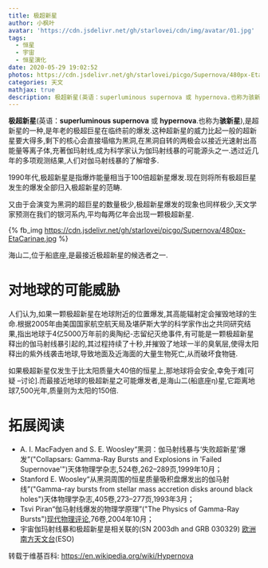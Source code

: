 ```yaml
---
title: 极超新星
author: 小枫叶
avatar: 'https://cdn.jsdelivr.net/gh/starlovei/cdn/img/avatar/01.jpg'
tags:
  - 恒星
  - 宇宙
  - 恒星演化
date: 2020-05-29 19:02:52
photos: https://cdn.jsdelivr.net/gh/starlovei/picgo/Supernova/480px-EtaCarinae.jpg
categories: 天文
mathjax: true
description: 极超新星(英语：superluminous supernova 或 hypernova.也称为骇新星),是超新星的一种,是年老的极超巨星在临终前的爆发.
---
```

**极超新星**(英语：**superluminous supernova** 或 **hypernova**.也称为**骇新星**),是超新星的一种,是年老的极超巨星在临终前的爆发.这种超新星的威力比起一般的超新星要大得多,剩下的核心会直接塌缩为黑洞,在黑洞自转的两极会以接近光速射出高能量等离子体,充著伽玛射线,成为科学家认为伽玛射线暴的可能源头之一.透过近几年的多项观测结果,人们对伽马射线暴的了解增多.

1990年代,极超新星是指爆炸能量相当于100倍超新星爆发.现在则将所有极超巨星发生的爆发全部归入极超新星的范畴.

又由于会演变为黑洞的超巨星的数量极少,极超新星爆发的现象也同样极少,天文学家预测在我们的银河系内,平均每两亿年会出现一颗极超新星.

{% fb_img https://cdn.jsdelivr.net/gh/starlovei/picgo/Supernova/480px-EtaCarinae.jpg %}

海山二,位于船底座,是最接近极超新星的候选者之一.

# 对地球的可能威胁

人们认为,如果一颗极超新星在地球附近的位置爆发,其高能辐射定会摧毁地球的生命.根据2005年由美国国家航空航天局及堪萨斯大学的科学家作出之共同研究结果,指出地球于4亿5000万年前的奥陶纪-志留纪灭绝事件,有可能是一颗极超新星释出的伽马射线暴引起的,其过程持续了十秒,并摧毁了地球一半的臭氧层,使得太阳释出的紫外线袭击地球,导致地面及近海面的大量生物死亡,从而破坏食物链.

如果极超新星仅发生于比太阳质量大40倍的恒星上,那地球将会安全,幸免于难[可疑 –讨论].而最接近地球的极超新星之可能爆发者,是海山二(船底座η)星,它距离地球7,500光年,质量则为太阳的150倍.

# 拓展阅读

+ A. I. MacFadyen and S. E. Woosley“黑洞：伽马射线暴与‘失败超新星’爆发”("Collapsars: Gamma-Ray Bursts and Explosions in 'Failed Supernovae'")天体物理学杂志,524卷,262–289页,1999年10月；
+ Stanford E. Woosley“从黑洞周围的恒星质量吸积盘爆发出的伽马射线”("Gamma-ray bursts from stellar mass accretion disks around black holes")天体物理学杂志,405卷,273–277页,1993年3月；
+ Tsvi Piran“伽马射线爆发的物理学原理”("The Physics of Gamma-Ray Bursts")[现代物理评论](https://zh.wikipedia.org/wiki/%E7%8E%B0%E4%BB%A3%E7%89%A9%E7%90%86%E8%AF%84%E8%AE%BA),76卷,2004年10月；
+ 宇宙伽玛射线暴和极超新星是相关联的(SN 2003dh and GRB 030329) [欧洲南方天文台](https://zh.wikipedia.org/wiki/%E6%AC%A7%E6%B4%B2%E5%8D%97%E6%96%B9%E5%A4%A9%E6%96%87%E5%8F%B0)(ESO)

转载于维基百科: https://en.wikipedia.org/wiki/Hypernova